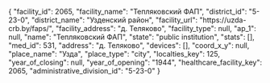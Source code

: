 {
    "facility_id": 2065,
    "facility_name": "Тепляковский ФАП",
    "district_id": "5-23-0",
    "district_name": "Узденский район",
    "facility_url": "https:\/\/uzda-crb.by\/faps\/",
    "facility_address": "д. Теляково",
    "facility_type": null,
    "ap_1": null,
    "name": "Тепляковский ФАП",
    "state": "public institution",
    "stats": [],
    "med_id": 531,
    "address": "д. Теляково",
    "devices": [],
    "coord_x_y": null,
    "place_name": "Узда",
    "place_type": "city",
    "localties_key": 125,
    "year_of_closing": null,
    "year_of_opening": "1944",
    "healthcare_facility_key": 2065,
    "administrative_division_id": "5-23-0"
}